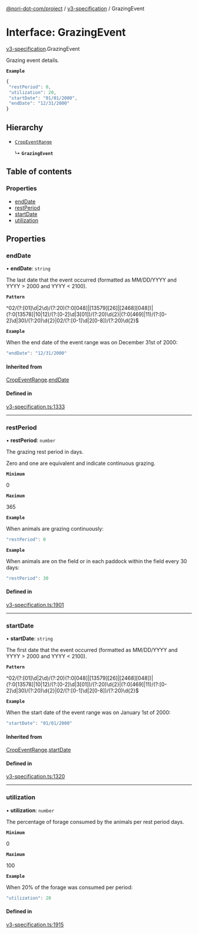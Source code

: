 [@nori-dot-com/project](../README.md) / [v3-specification](../modules/v3_specification.md) / GrazingEvent

# Interface: GrazingEvent

[v3-specification](../modules/v3_specification.md).GrazingEvent

Grazing event details.

**`Example`**

```js
{
 "restPeriod": 0,
 "utilization": 20,
 "startDate": "01/01/2000",
 "endDate": "12/31/2000"
}
```

## Hierarchy

- [`CropEventRange`](v3_specification.CropEventRange.md)

  ↳ **`GrazingEvent`**

## Table of contents

### Properties

- [endDate](v3_specification.GrazingEvent.md#enddate)
- [restPeriod](v3_specification.GrazingEvent.md#restperiod)
- [startDate](v3_specification.GrazingEvent.md#startdate)
- [utilization](v3_specification.GrazingEvent.md#utilization)

## Properties

### endDate

• **endDate**: `string`

The last date that the event occurred (formatted as MM/DD/YYYY and YYYY > 2000 and YYYY < 2100).

**`Pattern`**

^02/(?:[01]\d|2\d)/(?:20)(?:0[048]|[13579][26]|[2468][048])|(?:0[13578]|10|12)/(?:[0-2]\d|3[01])/(?:20)\d{2}|(?:0[469]|11)/(?:[0-2]\d|30)/(?:20)\d{2}|02/(?:[0-1]\d|2[0-8])/(?:20)\d{2}$

**`Example`**

<caption>When the end date of the event range was on December 31st of 2000:</caption>

```js
"endDate": "12/31/2000"
```

#### Inherited from

[CropEventRange](v3_specification.CropEventRange.md).[endDate](v3_specification.CropEventRange.md#enddate)

#### Defined in

[v3-specification.ts:1333](https://github.com/nori-dot-eco/nori-dot-com/blob/9000427/packages/project/src/v3-specification.ts#L1333)

___

### restPeriod

• **restPeriod**: `number`

The grazing rest period in days.

Zero and one are equivalent and indicate continuous grazing.

**`Minimum`**

0

**`Maximum`**

365

**`Example`**

<caption>When animals are grazing continuously:</caption>

```js
"restPeriod": 0
```

**`Example`**

<caption>When animals are on the field or in each paddock within the field every 30 days:</caption>

```js
"restPeriod": 30
```

#### Defined in

[v3-specification.ts:1901](https://github.com/nori-dot-eco/nori-dot-com/blob/9000427/packages/project/src/v3-specification.ts#L1901)

___

### startDate

• **startDate**: `string`

The first date that the event occurred (formatted as MM/DD/YYYY and YYYY > 2000 and YYYY < 2100).

**`Pattern`**

^02/(?:[01]\d|2\d)/(?:20)(?:0[048]|[13579][26]|[2468][048])|(?:0[13578]|10|12)/(?:[0-2]\d|3[01])/(?:20)\d{2}|(?:0[469]|11)/(?:[0-2]\d|30)/(?:20)\d{2}|02/(?:[0-1]\d|2[0-8])/(?:20)\d{2}$

**`Example`**

<caption>When the start date of the event range was on January 1st of 2000:</caption>

```js
"startDate": "01/01/2000"
```

#### Inherited from

[CropEventRange](v3_specification.CropEventRange.md).[startDate](v3_specification.CropEventRange.md#startdate)

#### Defined in

[v3-specification.ts:1320](https://github.com/nori-dot-eco/nori-dot-com/blob/9000427/packages/project/src/v3-specification.ts#L1320)

___

### utilization

• **utilization**: `number`

The percentage of forage consumed by the animals per rest period days.

**`Minimum`**

0

**`Maximum`**

100

**`Example`**

<caption>When 20% of the forage was consumed per period:</caption>

```js
"utilization": 20
```

#### Defined in

[v3-specification.ts:1915](https://github.com/nori-dot-eco/nori-dot-com/blob/9000427/packages/project/src/v3-specification.ts#L1915)
